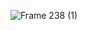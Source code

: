 ![Frame 238 (1)](https://user-images.githubusercontent.com/1287098/144083262-2f90a537-eaa4-4be4-b451-e66661a113a6.png)

